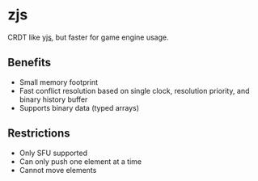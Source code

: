 # zjs

CRDT like [yjs](https://github.com/yjs/yjs), but faster for game engine usage.

## Benefits

- Small memory footprint
- Fast conflict resolution based on single clock, resolution priority, and binary history buffer
- Supports binary data (typed arrays)

## Restrictions

- Only SFU supported
- Can only push one element at a time
- Cannot move elements
